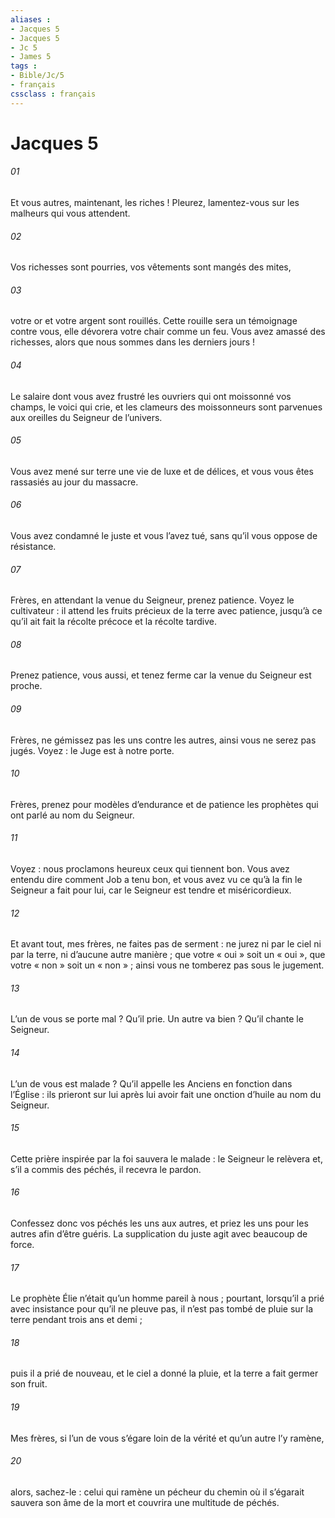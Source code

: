 ```yaml
---
aliases : 
- Jacques 5
- Jacques 5
- Jc 5
- James 5
tags : 
- Bible/Jc/5
- français
cssclass : français
---
```


# Jacques 5

###### 01
Et vous autres, maintenant, les riches ! Pleurez, lamentez-vous sur les malheurs qui vous attendent.
###### 02
Vos richesses sont pourries, vos vêtements sont mangés des mites,
###### 03
votre or et votre argent sont rouillés. Cette rouille sera un témoignage contre vous, elle dévorera votre chair comme un feu. Vous avez amassé des richesses, alors que nous sommes dans les derniers jours !
###### 04
Le salaire dont vous avez frustré les ouvriers qui ont moissonné vos champs, le voici qui crie, et les clameurs des moissonneurs sont parvenues aux oreilles du Seigneur de l’univers.
###### 05
Vous avez mené sur terre une vie de luxe et de délices, et vous vous êtes rassasiés au jour du massacre.
###### 06
Vous avez condamné le juste et vous l’avez tué, sans qu’il vous oppose de résistance.
###### 07
Frères, en attendant la venue du Seigneur, prenez patience. Voyez le cultivateur : il attend les fruits précieux de la terre avec patience, jusqu’à ce qu’il ait fait la récolte précoce et la récolte tardive.
###### 08
Prenez patience, vous aussi, et tenez ferme car la venue du Seigneur est proche.
###### 09
Frères, ne gémissez pas les uns contre les autres, ainsi vous ne serez pas jugés. Voyez : le Juge est à notre porte.
###### 10
Frères, prenez pour modèles d’endurance et de patience les prophètes qui ont parlé au nom du Seigneur.
###### 11
Voyez : nous proclamons heureux ceux qui tiennent bon. Vous avez entendu dire comment Job a tenu bon, et vous avez vu ce qu’à la fin le Seigneur a fait pour lui, car le Seigneur est tendre et miséricordieux.
###### 12
Et avant tout, mes frères, ne faites pas de serment : ne jurez ni par le ciel ni par la terre, ni d’aucune autre manière ; que votre « oui » soit un « oui », que votre « non » soit un « non » ; ainsi vous ne tomberez pas sous le jugement.
###### 13
L’un de vous se porte mal ? Qu’il prie. Un autre va bien ? Qu’il chante le Seigneur.
###### 14
L’un de vous est malade ? Qu’il appelle les Anciens en fonction dans l’Église : ils prieront sur lui après lui avoir fait une onction d’huile au nom du Seigneur.
###### 15
Cette prière inspirée par la foi sauvera le malade : le Seigneur le relèvera et, s’il a commis des péchés, il recevra le pardon.
###### 16
Confessez donc vos péchés les uns aux autres, et priez les uns pour les autres afin d’être guéris.
La supplication du juste agit avec beaucoup de force.
###### 17
Le prophète Élie n’était qu’un homme pareil à nous ; pourtant, lorsqu’il a prié avec insistance pour qu’il ne pleuve pas, il n’est pas tombé de pluie sur la terre pendant trois ans et demi ;
###### 18
puis il a prié de nouveau, et le ciel a donné la pluie, et la terre a fait germer son fruit.
###### 19
Mes frères, si l’un de vous s’égare loin de la vérité et qu’un autre l’y ramène,
###### 20
alors, sachez-le : celui qui ramène un pécheur du chemin où il s’égarait sauvera son âme de la mort et couvrira une multitude de péchés.

